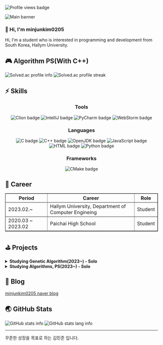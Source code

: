 <html lang="ko">
<head>
    <meta charset="utf-8">
    <title>Overview</title>
</head>
<body>
<!-- Profile views -->
<p>
    <img src="https://komarev.com/ghpvc/?username=minjunkim0205&color=dc143c" alt="Profile views badge">
</p>

<!-- Banner -->
<img src="https://capsule-render.vercel.app/api?type=soft&color=timeGradient&height=300&section=header&text=Hi!%20I'm%20minjunkim0205&fontSize=70"
alt="Main banner">

<!-- Hello -->
<h3 align="left">👋 Hi, I'm minjunkim0205</h3>
<p align="left">
    Hi, I'm a student who is interested in programming and development from South Korea, Hallym University.
</p>

<!-- Algorithm PS -->
<h2 align="left">🎮 Algorithm PS(With C++)</h2>
<p align="left">
    <img src="https://mazassumnida.wtf/api/v2/generate_badge?boj=minjunkim0205" alt="Solved.ac profile info"/>
    <img src="https://mazandi.herokuapp.com/api?handle=minjunkim0205&theme=dark" alt="Solved.ac profile streak"/>
</p>

<!-- Skills -->
<h2 align="left">⚡ Skills</h2>
<div align="left" style="width: fit-content">
    <h3 align="center"><b>Tools</b></h3>
    <p align="center">
        <img src="https://img.shields.io/badge/Clion-000000?style=for-the-badge&logo=clion&logoColor=white"
             alt="Clion badge">
        <img src="https://img.shields.io/badge/IntelliJ-000000?style=for-the-badge&logo=intellijidea&logoColor=white"
             alt="IntelliJ badge">
        <img src="https://img.shields.io/badge/PyCharm-000000?style=for-the-badge&logo=pycharm&logoColor=white"
             alt="PyCharm badge">
        <img src="https://img.shields.io/badge/WebStorm-000000?style=for-the-badge&logo=webstorm&logoColor=white"
             alt="WebStorm badge">
    </p>
    <h3 align="center"><b>Languages</b></h3>
    <p align="center">
        <img src="https://img.shields.io/badge/C-A8B9CC?style=for-the-badge&logo=c&logoColor=white" alt="C badge">
        <img src="https://img.shields.io/badge/C++-00599C?style=for-the-badge&logo=c%2B%2B&logoColor=white"
             alt="C++ badge">
        <img src="https://img.shields.io/badge/openjdk-437291?style=for-the-badge&logo=openjdk&logoColor=white"
             alt="OpenJDK badge">
        <img src="https://img.shields.io/badge/JavaScript-F7DF1E?style=for-the-badge&logo=javascript&logoColor=white"
             alt="JavaScript badge">
        <img src="https://img.shields.io/badge/Html-E34F26?style=for-the-badge&logo=html5&logoColor=white"
             alt="HTML badge">
        <img src="https://img.shields.io/badge/Python-3776AB?style=for-the-badge&logo=python&logoColor=white"
             alt="Python badge">
    </p>
    <h3 align="center"><b>Frameworks</b></h3>
    <p align="center">
        <img src="https://img.shields.io/badge/CMake-064F8C?style=for-the-badge&logo=cmake&logoColor=white"
             alt="CMake badge">
    </p>
</div>

<!-- Career -->
<h2 align="left">🚀 Career</h2>
<table border="1">
    <tr>
        <th>Period</th>
        <th>Career</th>
        <th>Role</th>
    </tr>
    <tr>
        <td>2023.02.~</td>
        <td>Hallym University, Department of Computer Engineing</td>
        <td>Student</td>
    </tr>
    <tr>
        <td>2020.03 ~ 2023.02</td>
        <td>Paichai High School</td>
        <td>Student</td>
    </tr>
</table>

<!-- Projects -->
<h2 align="left">⛳️ Projects</h2>
<details>
    <summary>
        <b>Studying Genetic Algorithm(2023~) - Solo</b>
    </summary>
    <h3 align="left">🏬 Retro-Gym</h3>
    <ul>
        <li>
            <p align="left">
                <img src="https://img.shields.io/badge/Python-3776AB?style=flat-square&logo=python&logoColor=white"
                     alt="Python badge">
            </p>
        </li>
        <li>
            <p align="left">
                <a href="https://github.com/minjunkim0205/GeneticAlgorithmMario">💻 Genetic Algorithm Mario
                    Repository</a>
            </p>
        </li>
    </ul>
</details>
<details>
    <summary>
        <b>Studying Algorithms, PS(2023~) - Solo</b>
    </summary>
    <h3 align="left">🏬 Baekjoon</h3>
    <ul>
        <li>
            <p align="left">
                <img src="https://img.shields.io/badge/C++-00599C?flat-square&logo=c%2B%2B&logoColor=white"
                     alt="C++ badge">
                <img src="https://mazassumnida.wtf/api/mini/generate_badge?boj=minjunkim0205"
                     alt="Solved.ac profile mini info">
            </p>
        </li>
        <li>
            <p align="left">
                <a href="https://github.com/minjunkim0205/BaekjoonProblemSolving">💻 Baekjoon Problem Solving
                    Repository</a>
            </p>
        </li>
        <li>
            <p align="left">
                <del>1일 1문제 이상 해결</del>
                잠시 중단
            </p>
        </li>
    </ul>
</details>

<!-- Blog -->
<h2 align="left">📖 Blog</h2>
<p align="left">
    <a href="https://blog.naver.com/minjunkim0205">minjunkim0205 naver blog</a>
</p>

<!-- GitHub Stats -->
<h2 align="left">🌏 GitHub Stats</h2>
<p align="left">
    <img src="https://github-readme-stats.vercel.app/api?username=minjunkim0205&show_icons=true&theme=dark"
         alt="GitHub stats info">
    <img src="https://github-readme-stats.vercel.app/api/top-langs/?username=minjunkim0205&layout=compact&theme=dark"
         alt="GitHub stats lang info">
</p>

<!-- I -->
<hr>
<p align="left">
    꾸준한 성장을 목표로 하는 김민준 입니다.
</p>
</body>
</html>